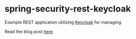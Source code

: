 # spring-security-rest-keycloak

Example REST application utilizing [Keycloak](http://www.keycloak.org) for 
managing. 

Read the blog post [here](https://sandor-nemeth.github.io/2017/06/15/spring-boot-with-keycloak/)